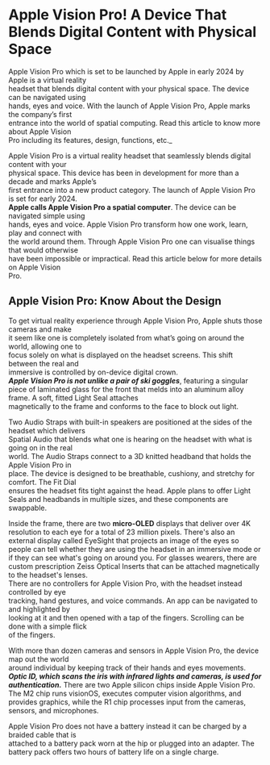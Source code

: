 # Apple Vision Pro! A Device That Blends Digital Content with Physical Space
Apple Vision Pro which is set to be launched by Apple in early 2024 by Apple is a virtual reality  
headset that blends digital content with your physical space. The device can be navigated using  
hands, eyes and voice. With the launch of Apple Vision Pro, Apple marks the company’s first  
entrance into the world of spatial computing. Read this article to know more about Apple Vision  
Pro including its features, design, functions, etc.\_

Apple Vision Pro is a virtual reality headset that seamlessly blends digital content with your  
physical space. This device has been in development for more than a decade and marks Apple’s  
first entrance into a new product category. The launch of Apple Vision Pro is set for early 2024.  
**Apple calls Apple Vision Pro a spatial computer**. The device can be navigated simple using  
hands, eyes and voice. Apple Vision Pro transform how one work, learn, play and connect with  
the world around them. Through Apple Vision Pro one can visualise things that would otherwise  
have been impossible or impractical. Read this article below for more details on Apple Vision  
Pro.

## Apple Vision Pro: Know About the Design

To get virtual reality experience through Apple Vision Pro, Apple shuts those cameras and make  
it seem like one is completely isolated from what’s going on around the world, allowing one to  
focus solely on what is displayed on the headset screens. This shift between the real and  
immersive is controlled by on-device digital crown.  
**_Apple Vision Pro is not unlike a pair of ski goggles_**, featuring a singular piece of laminated glass for the front that melds into an aluminum alloy frame. A soft, fitted Light Seal attaches  
magnetically to the frame and conforms to the face to block out light.

Two Audio Straps with built-in speakers are positioned at the sides of the headset which delivers  
Spatial Audio that blends what one is hearing on the headset with what is going on in the real  
world. The Audio Straps connect to a 3D knitted headband that holds the Apple Vision Pro in  
place. The device is designed to be breathable, cushiony, and stretchy for comfort. The Fit Dial  
ensures the headset fits tight against the head. Apple plans to offer Light Seals and headbands in multiple sizes, and these components are swappable.

Inside the frame, there are two **micro-OLED** displays that deliver over 4K resolution to each eye for a total of 23 million pixels. There's also an external display called EyeSight that projects an image of the eyes so people can tell whether they are using the headset in an immersive mode or if they can see what's going on around you. For glasses wearers, there are custom prescription Zeiss Optical Inserts that can be attached magnetically to the headset's lenses.  
There are no controllers for Apple Vision Pro, with the headset instead controlled by eye  
tracking, hand gestures, and voice commands. An app can be navigated to and highlighted by  
looking at it and then opened with a tap of the fingers. Scrolling can be done with a simple flick  
of the fingers.

With more than dozen cameras and sensors in Apple Vision Pro, the device map out the world  
around individual by keeping track of their hands and eyes movements. **_Optic ID, which scans the iris with infrared lights and cameras, is used for authentication._** There are two Apple silicon chips inside Apple Vision Pro. The M2 chip runs visionOS, executes computer vision algorithms, and provides graphics, while the R1 chip processes input from the cameras, sensors, and microphones.

Apple Vision Pro does not have a battery instead it can be charged by a braided cable that is  
attached to a battery pack worn at the hip or plugged into an adapter. The battery pack offers two hours of battery life on a single charge.

